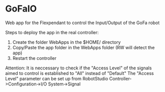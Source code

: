 # GoFaIO
Web app for the Flexpendant to control the Input/Output of the GoFa robot

Steps to deploy the app in the real controller:
1) Create the folder WebApps in the $HOME/ directory
2) Copy/Paste the app folder in the WebApps folder (RW will detect the app)
3) Restart the controller

Attention: It is neccessary to check if the "Access Level" of the signals aimed to control is established to "All" instead of "Default"
The "Access Level" parameter can be set up from RobotStudio Controller->Configuration->I/O System->Signal
